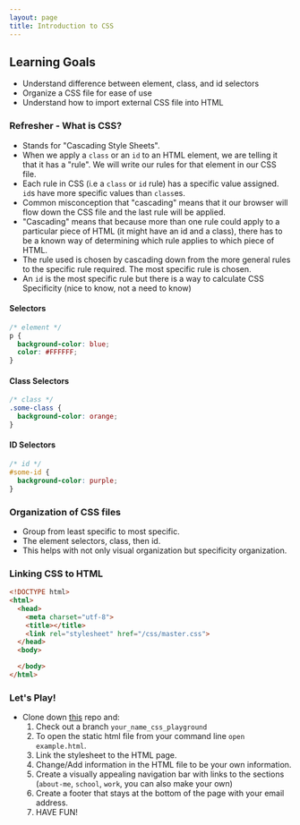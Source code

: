 ```yaml
---
layout: page
title: Introduction to CSS
---
```


## Learning Goals

  - Understand difference between element, class, and id selectors
  - Organize a CSS file for ease of use
  - Understand how to import external CSS file into HTML

### Refresher - What is CSS?

  - Stands for "Cascading Style Sheets".
  - When we apply a `class` or an `id` to an HTML element, we are telling it that it has a "rule". We will write our rules for that element in our CSS file.
  - Each rule in CSS (i.e a `class` or `id` rule) has a specific value assigned. `id`s have more specific values than `class`es.
  - Common misconception that "cascading" means that it our browser will flow down the CSS file and the last rule will be applied.
  - "Cascading" means that because more than one  rule could apply to a particular piece of HTML (it might have an id and a class), there has to be a known way of determining which rule applies to which piece of HTML.
  - The rule used is chosen by cascading down from the more general rules to the specific rule required. The most specific rule is chosen.
  - An `id` is the most specific rule but there is a way to calculate CSS Specificity (nice to know, not a need to know)

#### Selectors

  ```css
  /* element */
  p {
    background-color: blue;
    color: #FFFFFF;
  }
  ```

#### Class Selectors

  ```css
  /* class */
  .some-class {
    background-color: orange;
  }
  ```

#### ID Selectors

  ```css
  /* id */
  #some-id {
    background-color: purple;
  }
  ```

### Organization of CSS files

  - Group from least specific to most specific.
  - The element selectors, class, then id.
  - This helps with not only visual organization but specificity organization.


### Linking CSS to HTML

  ```HTML
  <!DOCTYPE html>
  <html>
    <head>
      <meta charset="utf-8">
      <title></title>
      <link rel="stylesheet" href="/css/master.css">
    </head>
    <body>

    </body>
  </html>
  ```

### Let's Play!

  - Clone down [this](https://github.com/turingschool-examples/html_css_playground) repo and:
    1. Check out a branch `your_name_css_playground`
    2. To open the static html file from your command line `open example.html`.
    3. Link the stylesheet to the HTML page.
    4. Change/Add information in the HTML file to be your own information.
    5. Create a visually appealing navigation bar with links to the sections (`about-me`, `school`, `work`, you can also make your own)
    6. Create a footer that stays at the bottom of the page with your email address.
    7. HAVE FUN!
